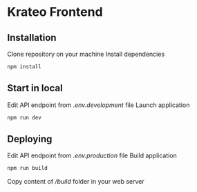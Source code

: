 # Krateo Frontend

## Installation
Clone repository on your machine
Install dependencies
```sh
npm install
```

## Start in local
Edit API endpoint from _.env.development_ file
Launch application
```sh
npm run dev
```

## Deploying
Edit API endpoint from _.env.production_ file
Build application 
```sh
npm run build
```
Copy content of _/build_ folder in your web server
